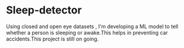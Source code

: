 # Sleep-detector
Using closed and open eye datasets , I'm developing a ML model to tell whether a person is sleeping or awake.This helps in preventing car accidents.This project is still on going.

